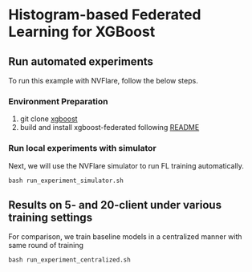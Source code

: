 # Histogram-based Federated Learning for XGBoost   

## Run automated experiments
To run this example with NVFlare, follow the below steps.

### Environment Preparation

1. git clone [xgboost](https://github.com/dmlc/xgboost)
2. build and install xgboost-federated following [README](https://github.com/dmlc/xgboost/blob/master/plugin/federated/README.md)

### Run local experiments with simulator
Next, we will use the NVFlare simulator to run FL training automatically.
```
bash run_experiment_simulator.sh
```

## Results on 5- and 20-client under various training settings
For comparison, we train baseline models in a centralized manner with same round of training
```
bash run_experiment_centralized.sh
```
